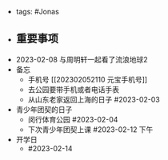- tags: #Jonas
- ## 重要事项
- 2023-02-08 与周明轩一起看了流浪地球2
- 备忘
    - 手机号 [[202302052110 元宝手机号]]
    - 去公园要带手机或者电话手表
    - 从山东老家返回上海的日子 #2023-02-03
- 青少年团契的日子 
    - 闵行体育公园 #2023-02-04
    - 下次青少年团契上课 #2023-02-12 下午
- 开学日
    - #2023-02-14
